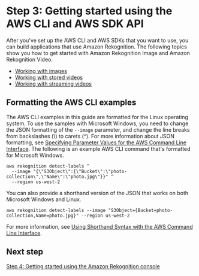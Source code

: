 # Step 3: Getting started using the AWS CLI and AWS SDK API<a name="get-started-exercise"></a>

After you've set up the AWS CLI and AWS SDKs that you want to use, you can build applications that use Amazon Rekognition\. The following topics show you how to get started with Amazon Rekognition Image and Amazon Rekognition Video\.
+ [Working with images](images.md)
+ [Working with stored videos](video.md)
+ [Working with streaming videos](streaming-video.md)

## Formatting the AWS CLI examples<a name="format-cli"></a>

The AWS CLI examples in this guide are formatted for the Linux operating system\. To use the samples with Microsoft Windows, you need to change the JSON formatting of the `--image` parameter, and change the line breaks from backslashes \(\\\) to carets \(^\)\. For more information about JSON formatting, see [Specifying Parameter Values for the AWS Command Line Interface](https://docs.aws.amazon.com/cli/latest/userguide/cli-using-param.html)\. The following is an example AWS CLI command that's formatted for Microsoft Windows\.

```
aws rekognition detect-labels ^
  --image "{\"S3Object\":{\"Bucket\":\"photo-collection\",\"Name\":\"photo.jpg\"}}" ^
  --region us-west-2
```

You can also provide a shorthand version of the JSON that works on both Microsoft Windows and Linux\.

```
aws rekognition detect-labels --image "S3Object={Bucket=photo-collection,Name=photo.jpg}" --region us-west-2
```

For more information, see [Using Shorthand Syntax with the AWS Command Line Interface](https://docs.aws.amazon.com/cli/latest/userguide/shorthand-syntax.html)\. 

## Next step<a name="setting-up-next-step-4"></a>

[Step 4: Getting started using the Amazon Rekognition console](getting-started-console.md)